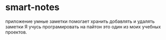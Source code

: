 # smart-notes
приложение умные заметки помогает хранить добавлять и удалять заметки
Я учусь програмировать на пайтон это один из моих учебных проектов.
